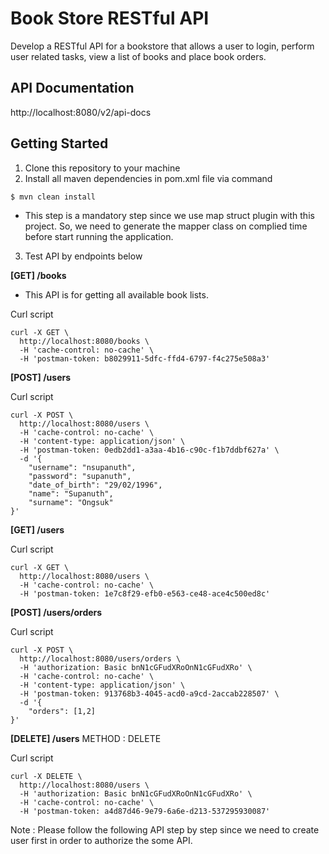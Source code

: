 # Book Store RESTful API

Develop a RESTful API for a bookstore that allows a user to login, perform user related tasks,
view a list of books and place book orders.

## API Documentation

http://localhost:8080/v2/api-docs

## Getting Started

1) Clone this repository to your machine 
2) Install all maven dependencies in pom.xml file via command

```
$ mvn clean install
```
- This step is a mandatory step since we use map struct plugin with this project. So, we need to 
generate the mapper class on complied time before start running the application.

3) Test API by endpoints below 

**[GET] /books**

- This API is for getting all available book lists.

Curl script

```
curl -X GET \
  http://localhost:8080/books \
  -H 'cache-control: no-cache' \
  -H 'postman-token: b8029911-5dfc-ffd4-6797-f4c275e508a3'
```


**[POST] /users**

Curl script

```
curl -X POST \
  http://localhost:8080/users \
  -H 'cache-control: no-cache' \
  -H 'content-type: application/json' \
  -H 'postman-token: 0edb2dd1-a3aa-4b16-c90c-f1b7ddbf627a' \
  -d '{
	"username": "nsupanuth",
	"password": "supanuth",
	"date_of_birth": "29/02/1996",
	"name": "Supanuth",
	"surname": "Ongsuk"
}'
```

**[GET] /users**

Curl script

```
curl -X GET \
  http://localhost:8080/users \
  -H 'cache-control: no-cache' \
  -H 'postman-token: 1e7c8f29-efb0-e563-ce48-ace4c500ed8c'
```

**[POST] /users/orders**

Curl script

```
curl -X POST \
  http://localhost:8080/users/orders \
  -H 'authorization: Basic bnN1cGFudXRoOnN1cGFudXRo' \
  -H 'cache-control: no-cache' \
  -H 'content-type: application/json' \
  -H 'postman-token: 913768b3-4045-acd0-a9cd-2accab228507' \
  -d '{
	"orders": [1,2]
}'
```

**[DELETE] /users**
METHOD : DELETE

Curl script

```
curl -X DELETE \
  http://localhost:8080/users \
  -H 'authorization: Basic bnN1cGFudXRoOnN1cGFudXRo' \
  -H 'cache-control: no-cache' \
  -H 'postman-token: a4d87d46-9e79-6a6e-d213-537295930087'
```


Note : Please follow the following API step by step since we need to create user first in order to authorize 
the some API.



